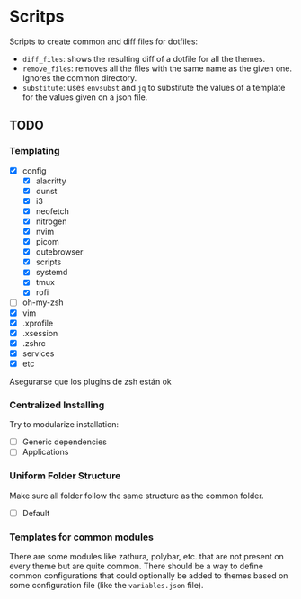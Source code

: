 # Scritps

Scripts to create common and diff files for dotfiles:

- `diff_files`: shows the resulting diff of a dotfile for all the themes.
- `remove_files`: removes all the files with the same name as the given one. Ignores the common directory.
- `substitute`: uses `envsubst` and `jq` to substitute the values of a template for the values given on a json file.

## TODO

### Templating

- [x] config
  - [x] alacritty
  - [x] dunst
  - [x] i3
  - [x] neofetch
  - [x] nitrogen
  - [x] nvim
  - [x] picom
  - [x] qutebrowser
  - [x] scripts
  - [x] systemd
  - [x] tmux
  - [x] rofi
- [ ] oh-my-zsh
- [x] vim
- [x] .xprofile
- [x] .xsession
- [x] .zshrc
- [x] services
- [x] etc

Asegurarse que los plugins de zsh están ok

### Centralized Installing

Try to modularize installation:

- [ ] Generic dependencies
- [ ] Applications

### Uniform Folder Structure

Make sure all folder follow the same structure as the common folder.

- [ ] Default

### Templates for common modules

There are some modules like zathura, polybar, etc. that are not present on every theme but are quite common. There should be a way to define common configurations that could optionally be added to themes based on some configuration file (like the `variables.json` file).
